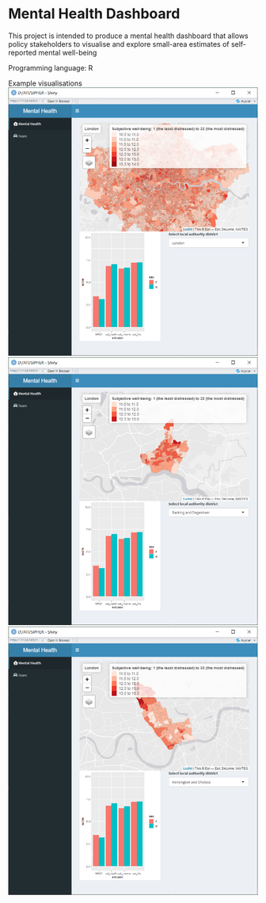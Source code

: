 # Mental Health Dashboard

This project is intended to produce a mental health dashboard that allows policy stakeholders to visualise and explore small-area estimates of self-reported mental well-being

Programming language: R

Example visualisations
![GHQ scores in London by LSOA](./images/London.png)
![GHQ scores in London Barking by LSOA](./images/Barking.png)
![GHQ scores in London Kensington & Chelsea by LSOA](./images/Chelsea.png)
